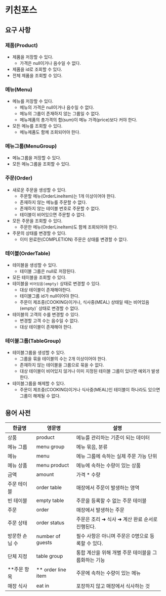 # 키친포스

## 요구 사항

### 제품(Product)

- 제품을 저장할 수 있다.
    - 가격은 null이거나 음수일 수 없다.
- 제품을 id로 조회할 수 있다.
- 전체 제품을 조회할 수 있다.

### 메뉴(Menu)

- 메뉴를 저장할 수 있다.
    - 메뉴의 가격은 null이거나 음수일 수 없다.
    - 메뉴의 그룹이 존재하지 않는 그룹일 수 없다.
    - 메뉴제품의 총가격의 합(sum)이 메뉴 가격(price)보다 커야 한다.
- 모든 메뉴를 조회할 수 있다.
    - 메뉴제품도 함께 조회되어야 한다.

### 메뉴그룹(MenuGroup)

- 메뉴그룹을 저장할 수 있다.
- 모든 메뉴그룹을 조회할 수 있다.

### 주문(Order)

- 새로운 주문을 생성할 수 있다.
    - 주문할 메뉴(OrderLineItem)는 1개 이상이어야 한다.
    - 존재하지 않는 메뉴를 주문할 수 없다.
    - 존재하지 않는 테이블 번호로 주문할 수 없다.
    - 테이블이 비어있으면 주문할 수 없다.
- 모든 주문을 조회할 수 있다.
    - 주문한 메뉴(OrderLineItem)도 함께 조회되어야 한다.
- 주문의 상태를 변경할 수 있다.
    - 이미 완료한(COMPLETION) 주문은 상태를 변경할 수 없다.

### 테이블(OrderTable)

- 테이블을 생성할 수 있다.
    - 테이블 그룹은 null로 저장된다.
- 모든 테이블을 조회할 수 있다.
- 테이블을 `비어있음(empty)` 상태로 변경할 수 있다.
    - 대상 테이블이 존재해야한다.
    - 테이블그룹 id가 null이어야 한다.
    - 주문이 제조중(COOKING)이거나, 식사중(MEAL) 상태일 때는 비어있음(empty)` 상태로 변경할 수 없다.
- 테이블의 고객의 수를 변경할 수 있다.
    - 변경할 고객 수는 음수일 수 없다.
    - 대상 테이블이 존재해야 한다.

### 테이블그룹(TableGroup)

- 테이블그룹을 생성할 수 있다.
    - 그룹을 묶을 테이블의 수는 2개 이상이어야 한다.
    - 존재하지 않는 테이블을 그룹으로 묶을 수 없다.
    - 대상 테이블이 비어있지 않거나 이미 지정된 테이블 그룹이 있다면 예외가 발생한다.
- 테이블그룹을 해제할 수 있다.
    - 주문이 제조중(COOKING)이거나 식사중(MEAL)인 테이블이 하나라도 있으면 그룹이 해제될 수 없다.

## 용어 사전

| 한글명 | 영문명 | 설명 |
| --- | --- | --- |
| 상품 | product | 메뉴를 관리하는 기준이 되는 데이터 |
| 메뉴 그룹 | menu group | 메뉴 묶음, 분류 |
| 메뉴 | menu | 메뉴 그룹에 속하는 실제 주문 가능 단위 |
| 메뉴 상품 | menu product | 메뉴에 속하는 수량이 있는 상품 |
| 금액 | amount | 가격 * 수량 |
| 주문 테이블 | order table | 매장에서 주문이 발생하는 영역 |
| 빈 테이블 | empty table | 주문을 등록할 수 없는 주문 테이블 |
| 주문 | order | 매장에서 발생하는 주문 |
| 주문 상태 | order status | 주문은 조리 ➜ 식사 ➜ 계산 완료 순서로 진행된다. |
| 방문한 손님 수 | number of guests | 필수 사항은 아니며 주문은 0명으로 등록할 수 있다. |
| 단체 지정 | table group | 통합 계산을 위해 개별 주문 테이블을 그룹화하는 기능 |
| **주문 항목 |** order line item | 주문에 속하는 수량이 있는 메뉴 |
| 매장 식사 | eat in | 포장하지 않고 매장에서 식사하는 것 |
